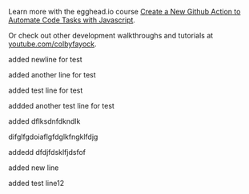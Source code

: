 Learn more with the egghead.io course  [Create a New Github Action to Automate Code Tasks with Javascript](https://egghead.io/playlists/create-a-new-github-action-to-automate-code-tasks-with-javascript-f1e9?af=atzgap).

Or check out other development walkthroughs and tutorials at [youtube.com/colbyfayock](https://www.youtube.com/colbyfayock).

added newline for test

added another line for test

added test line for test

addded another test line for test

added dflksdnfdkndlk

difglfgdoiaflgfdglkfngklfdjg


addedd dfdjfdsklfjdsfof

added new line

added test line12
